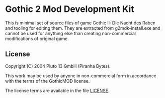 # Gothic 2 Mod Development Kit

This is minimal set of source files of game Gothic II: Die Nacht des Raben and tooling for editing them.
They are extracted from g2mdk-install.exe and cannot be used for anything else than creating non-commercial modifications of original game.

## License
Copyright (C) 2004 Pluto 13 GmbH (Piranha Bytes). 

This work may be used by anyone in non-commercial form in 
accordance with the terms of the GothicMOD license. 

The license terms are available in the file [LICENSE](LICENSE).
